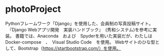# photoProject

Pythonフレームワーク「Django」を使用した、会員制の写真投稿サイト。
　『Django Webアプリ開発　実装ハンドブック』　(秀和システム)を参考に実装。 
書籍では、Anaconda　および　Spyderを用いた実装だが、わたしはDocker-compose　、　Visual Studio Code　を使用。
Webサイトのひな型として、Bootstrap（https://startbootstrap.com/）を使用。

